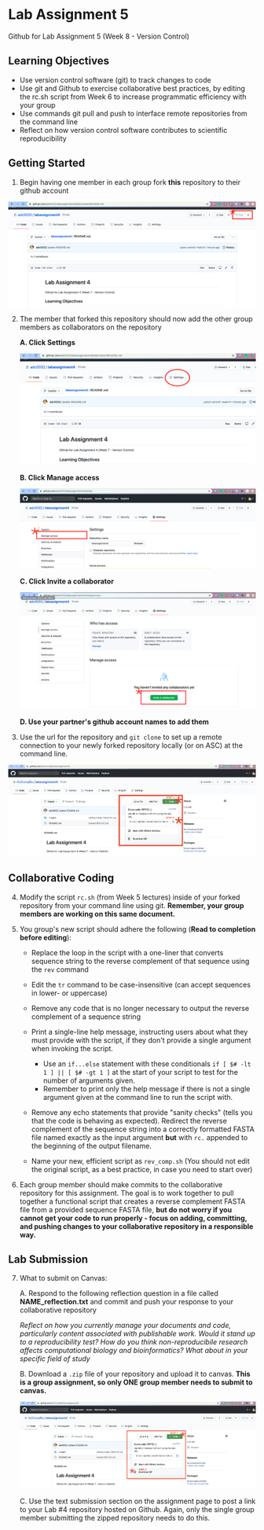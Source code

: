 # Lab Assignment 5
Github for Lab Assignment 5 (Week 8 - Version Control)


## Learning Objectives 

- Use version control software (git) to track changes to code
- Use git and Github to exercise collaborative best practices, by editing the rc.sh script from Week 6 to increase programmatic efficiency with your group
- Use commands git pull and push to interface remote repositories from the command line
- Reflect on how version control software contributes to scientific reproducibility

## Getting Started

1. Begin having one member in each group fork **this** repository to their github account 

![Forking a Repo](/images/forkrepo.png)

2. The member that forked this repository should now add the other group members as collaborators on the repository 

   **A. Click Settings**
    
    ![Settings Menu](/images/settings.png)
    
   **B. Click Manage access**
    
    ![Manage Access](/images/manageaccess.png)
    
    **C. Click Invite a collaborator**
    
    ![Inviting a Collaborator](/images/Invitecollab.png)
    
    **D. Use your partner's github account names to add them**
        
    
3. Use the url for the repository and `git clone` to set up a remote connection to your newly forked repository locally (or on ASC) at the command line.

![Getting your Repository URL](/images/cloneRepo.png)


## Collaborative Coding

4. Modify the script `rc.sh` (from Week 5 lectures) inside of your forked repository from your command line using git. **Remember, your group members are working on this same document.**

5. You group's new script should adhere the following (**Read to completion before editing**):

    * Replace the loop in the script with a one-liner that converts sequence string to the reverse complement of that sequence using the `rev` command
    
    * Edit the `tr` command to be case-insensitive (can accept sequences in lower- or uppercase)
    
    * Remove any code that is no longer necessary to output the reverse complement of a sequence string
    
    * Print a single-line help message, instructing users about what they must provide with the script, if they don't provide a single argument when invoking the script. 
        * Use an `if...else` statement with these conditionals `if [ $# -lt 1 ] || [ $# -gt 1 ]` at the start of your script to test for the number of arguments given. 
        * Remember to print only the help message if there is not a single argument given at the command line to run the script with. 
         
    * Remove any echo statements that provide "sanity checks" (tells you that the code is behaving as expected). Redirect the reverse complement of the sequence string into a correctly formatted FASTA file named exactly as the input argument **but** with `rc.` appended to the beginning of the output filename. 
    
    * Name your new, efficient script as `rev_comp.sh` (You should not edit the original script, as a best practice, in case you need to start over)

6. Each group member should make commits to the collaborative repository for this assignment. The goal is to work together to pull together a functional script that creates a reverse complement FASTA file from a provided sequence FASTA file, **but do not worry if you cannot get your code to run properly - focus on adding, committing, and pushing changes to your collaborative repository in a responsible way.** 

## Lab Submission

7.  What to submit on Canvas:

    A. Respond to the following reflection question in a file called **NAME_reflection.txt** and commit and push your response to your collaborative repository 
    
    *Reflect on how you currently manage your documents and code, particularly content associated with publishable work. Would it stand up to a reproducibility     test? How do you think non-reproducibile research affects computational biology and bioinformatics? What about in your specific field of study*
    
    B. Download a `.zip` file of your repository and upload it to canvas. **This is a group assignment, so only ONE group member needs to submit to canvas.** 
    
    ![Getting Repo.zip](/images/submit.png)
    
    C. Use the text submission section on the assignment page to post a link to your Lab #4 repository hosted on Github. Again, only the single group member submitting the zipped repository needs to do this. 
